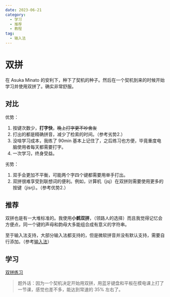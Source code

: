 ```yaml
---
date: 2023-06-21
category:
  - 学习
  - 推荐
  - 教程
tag:
  - 输入法
---
```

# 双拼
在 Asuka Minato 的安利下，种下了契机的种子。然后在一个契机到来的时候开始学习并使用双拼了。确实非常舒服。
## 对比
优势：
1. 按键次数少，**打字快**，~~晚上打字更不吵舍友~~
2. 打出的都是精确拼音，减少了检索的时间。（参考劣势2.）
3. 没啥学习成本，我练了 90min 基本上记住了，之后练习也方便，毕竟重度电脑使用者每天都需要打字。
4. 一次学习，终身受益。

劣势：
1. 双手会更加不平衡，可能两个字四个键都需要用单手打出。
2. 双拼很难享受到联想词的便利。例如，计算机（jsj）在双拼则需要使用更多的按键（jisrj）。（参考优势2.）
## 推荐
双拼也是有一大堆标准的。我使用**小鹤双拼**，（领路人的选择）而且我觉得记忆会方便点，同一个键的声母和韵母大多能组合成有意义的字符串。

至于输入法支持，大部分输入法都支持的，但是微软拼音并没有默认支持，需要自行添加。（参考[输入法](../../articles/input_method.md)）
## 学习
[双拼练习](https://api.ihint.me/shuang/)
> 题外话：因为一个契机决定开始用双拼，用蓝牙键盘和平板在模电课上打了一节课，感觉也差不多，能达到常速的 35% 左右了。